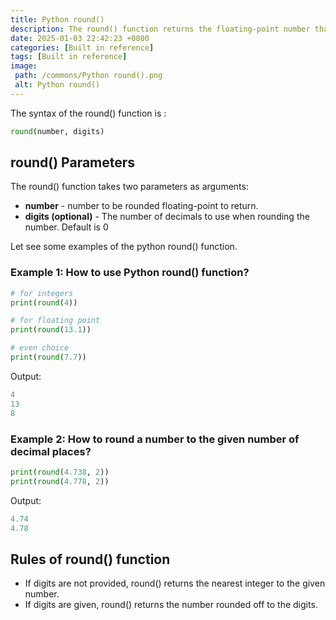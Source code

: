 ```yaml
---
title: Python round()
description: The round() function returns the floating-point number that will be rounded to the given decimal number.
date: 2025-01-03 22:42:23 +0800
categories: [Built in reference]
tags: [Built in reference]
image:
 path: /commons/Python round().png
 alt: Python round()
---
```


<script type="text/javascript">
	atOptions = {
		'key' : '98858c4e91885e00ea9926beee01c03e',
		'format' : 'iframe',
		'height' : 90,
		'width' : 728,
		'params' : {}
	};
</script>
<script type="text/javascript" src="//www.highperformanceformat.com/98858c4e91885e00ea9926beee01c03e/invoke.js"></script>
The syntax of the round() function is :

```python
round(number, digits)
```

## round() Parameters

The round() function takes two parameters as arguments:

* **number** \- number to be rounded floating-point to return.  
* **digits (optional)** \- The number of decimals to use when rounding the number. Default is 0

Let see some examples of the python round() function.

### Example 1: How to use Python round() function?

```python
# for integers
print(round(4))

# for floating point
print(round(13.1))

# even choice
print(round(7.7))

```

Output:

```python
4
13
8

```

### Example 2: How to round a number to the given number of decimal places?

```python
print(round(4.738, 2))
print(round(4.778, 2))

```

<script type="text/javascript">
	atOptions = {
		'key' : '98858c4e91885e00ea9926beee01c03e',
		'format' : 'iframe',
		'height' : 90,
		'width' : 728,
		'params' : {}
	};
</script>
<script type="text/javascript" src="//www.highperformanceformat.com/98858c4e91885e00ea9926beee01c03e/invoke.js"></script>
Output:

```python
4.74
4.78

```

## Rules of round() function

<script type="text/javascript">
	atOptions = {
		'key' : '98858c4e91885e00ea9926beee01c03e',
		'format' : 'iframe',
		'height' : 90,
		'width' : 728,
		'params' : {}
	};
</script>
<script type="text/javascript" src="//www.highperformanceformat.com/98858c4e91885e00ea9926beee01c03e/invoke.js"></script>
* If digits are not provided, round() returns the nearest integer to the given number.  
* If digits are given, round() returns the number rounded off to the digits.